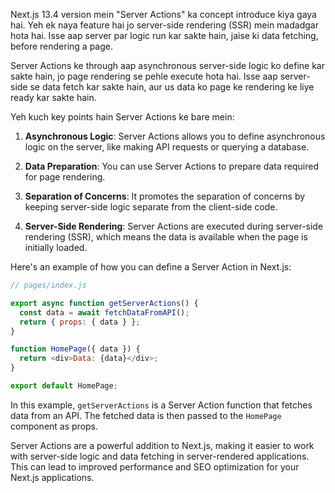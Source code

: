Next.js 13.4 version mein "Server Actions" ka concept introduce kiya gaya hai. Yeh ek naya feature hai jo server-side rendering (SSR) mein madadgar hota hai. Isse aap server par logic run kar sakte hain, jaise ki data fetching, before rendering a page.

Server Actions ke through aap asynchronous server-side logic ko define kar sakte hain, jo page rendering se pehle execute hota hai. Isse aap server-side se data fetch kar sakte hain, aur us data ko page ke rendering ke liye ready kar sakte hain. 

Yeh kuch key points hain Server Actions ke bare mein:

1. **Asynchronous Logic**: Server Actions allows you to define asynchronous logic on the server, like making API requests or querying a database.

2. **Data Preparation**: You can use Server Actions to prepare data required for page rendering.

3. **Separation of Concerns**: It promotes the separation of concerns by keeping server-side logic separate from the client-side code.

4. **Server-Side Rendering**: Server Actions are executed during server-side rendering (SSR), which means the data is available when the page is initially loaded.

Here's an example of how you can define a Server Action in Next.js:

```javascript
// pages/index.js

export async function getServerActions() {
  const data = await fetchDataFromAPI();
  return { props: { data } };
}

function HomePage({ data }) {
  return <div>Data: {data}</div>;
}

export default HomePage;
```

In this example, `getServerActions` is a Server Action function that fetches data from an API. The fetched data is then passed to the `HomePage` component as props.

Server Actions are a powerful addition to Next.js, making it easier to work with server-side logic and data fetching in server-rendered applications. This can lead to improved performance and SEO optimization for your Next.js applications.